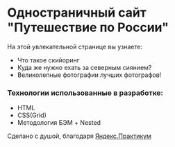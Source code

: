 # Одностраничный сайт "Путешествие по России"

На этой увлекательной странице вы узнаете:

  - Что такое скийоринг
  - Куда же нужно ехать за северным сиянием?
  - Великолепные фотографии лучших фотографов!

### Технологии использованные в разработке:

 - HTML
 - CSS(Grid)
 - Методология БЭМ + Nested
 
Сделано с душой, благодаря [Яндекс.Практикум](https://praktikum.yandex.ru/)
